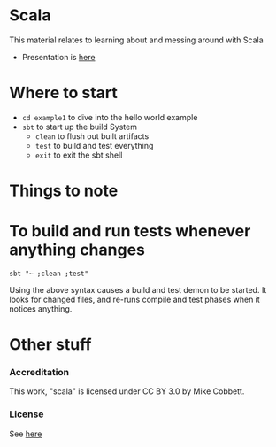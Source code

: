 # Scala

This material relates to learning about and messing around with Scala

- Presentation is [here](https://techcobweb.github.io/scala/presentations/session-01/index.html)

# Where to start

- `cd example1` to dive into the hello world example
- `sbt` to start up the build System
  - `clean` to flush out built artifacts
  - `test` to build and test everything
  - `exit` to exit the sbt shell


# Things to note

# To build and run tests whenever anything changes
```
sbt "~ ;clean ;test"
```
Using the above syntax causes a build and test demon to be started. It looks for changed files, and re-runs compile and test phases when it notices anything.

# Other stuff

### Accreditation
This work, "scala" is licensed under CC BY 3.0 by Mike Cobbett.

### License
See [here](./LICENSE.md)
